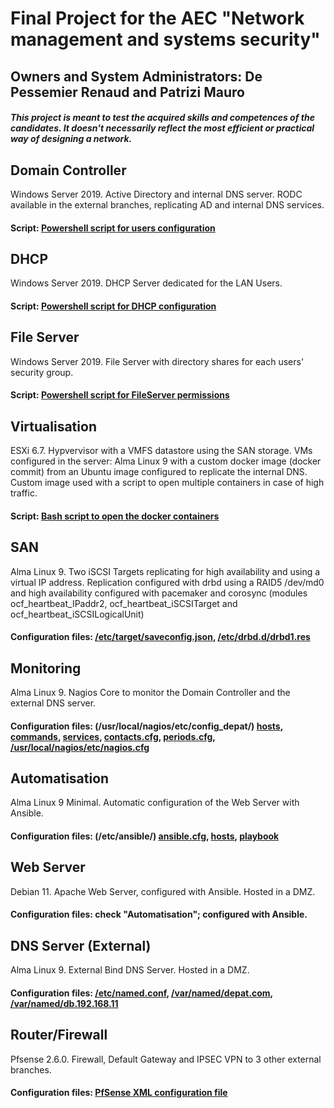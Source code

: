 # Final Project for the AEC "Network management and systems security"
## Owners and System Administrators: De Pessemier Renaud and Patrizi Mauro
##### _This project is meant to test the acquired skills and competences of the candidates. It doesn't necessarily reflect the most efficient or practical way of designing a network._

## **Domain Controller**
Windows Server 2019. Active Directory and internal DNS server. RODC available in the external branches, replicating AD and internal DNS services.
#### Script: [Powershell script for users configuration](AD/ADUsers.ps1)

## **DHCP**
Windows Server 2019. DHCP Server dedicated for the LAN Users.
#### Script: [Powershell script for DHCP configuration](DHCP/DHCPscope.ps1)

## **File Server**
Windows Server 2019. File Server with directory shares for each users' security group.
#### Script: [Powershell script for FileServer permissions](FileServer/SMB_Icacls.ps1)

## **Virtualisation**
ESXi 6.7. Hypvervisor with a VMFS datastore using the SAN storage. VMs configured in the server: Alma Linux 9 with a custom docker image (docker commit) from an Ubuntu image configured to replicate the internal DNS. Custom image used with a script to open multiple containers in case of high traffic.
#### Script: [Bash script to open the docker containers](Virtualisation/ContainerScript.sh)

## **SAN**
Alma Linux 9. Two iSCSI Targets replicating for high availability and using a virtual IP address. Replication configured with drbd using a RAID5 /dev/md0 and high availability configured with pacemaker and corosync (modules ocf_heartbeat_IPaddr2, ocf_heartbeat_iSCSITarget and  ocf_heartbeat_iSCSILogicalUnit)
#### Configuration files: [/etc/target/saveconfig.json](SAN/targetcli.json), [/etc/drbd.d/drbd1.res](SAN/drbd1.res)

## **Monitoring**
Alma Linux 9. Nagios Core to monitor the Domain Controller and the external DNS server.
#### Configuration files: (/usr/local/nagios/etc/config_depat/) [hosts](Nagios/hosts.cfg), [commands](Nagios/commands.cfg), [services](Nagios/services.cfg), [contacts.cfg](Nagios/contacts.cfg), [periods.cfg](Nagios/periods.cfg), [/usr/local/nagios/etc/nagios.cfg](Nagios/nagios.cfg)

## **Automatisation**
Alma Linux 9 Minimal. Automatic configuration of the Web Server with Ansible.
#### Configuration files: (/etc/ansible/) [ansible.cfg](Ansible/ansible.cfg), [hosts](Ansible/hosts), [playbook](Ansible/web-playbook.yaml)

## **Web Server**
Debian 11. Apache Web Server, configured with Ansible. Hosted in a DMZ.
#### Configuration files: check "Automatisation"; configured with Ansible.

## **DNS Server (External)**
Alma Linux 9. External Bind DNS Server. Hosted in a DMZ.
#### Configuration files: [/etc/named.conf](Bind/named.conf), [/var/named/depat.com](Bind/depat.com), [/var/named/db.192.168.11](Bind/db.192.168.11)

## **Router/Firewall**
Pfsense 2.6.0. Firewall, Default Gateway and IPSEC VPN to 3 other external branches.
#### Configuration files: [PfSense XML configuration file](PfSense/config-pfSense.depat.local-20230622164741.xml)
